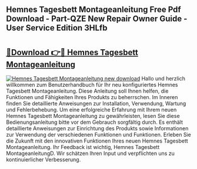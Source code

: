 ## Hemnes Tagesbett Montageanleitung Free Pdf Download - Part-QZE New Repair Owner Guide - User Service Edition 3HLfb

# <h2><a href="http://df8abl.blite.top/?on=Hemnes+Tagesbett+Montageanleitung">🔗Download 👉🔴 Hemnes Tagesbett Montageanleitung</a></h2>

[![Hemnes Tagesbett Montageanleitung new download](https://i.imgur.com/lujVjoI.png)](http://df8abl.blite.top/?on=Hemnes+Tagesbett+Montageanleitung)
Hallo und herzlich willkommen zum Benutzerhandbuch für Ihr neu konfiguriertes Hemnes Tagesbett Montageanleitung. Diese Anleitung soll Ihnen helfen, die Funktionen und Fähigkeiten Ihres Produkts zu beherrschen. Im Inneren finden Sie detaillierte Anweisungen zur Installation, Verwendung, Wartung und Fehlerbehebung. Um eine erfolgreiche Erfahrung mit Ihrem neuen Hemnes Tagesbett Montageanleitung zu gewährleisten, lesen Sie diese Bedienungsanleitung bitte vor dem Gebrauch sorgfältig durch. Es enthält detaillierte Anweisungen zur Einrichtung des Produkts sowie Informationen zur Verwendung der verschiedenen Funktionen und Funktionen. Erleben Sie die Zukunft mit den innovativen Funktionen Ihres neuen Hemnes Tagesbett Montageanleitung. Ihr Feedback ist wichtig, Hemnes Tagesbett MontageanleitungD. Wir schätzen Ihren Input und verpflichten uns zu kontinuierlicher Verbesserung.
